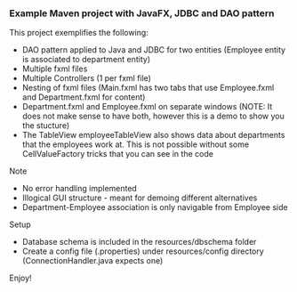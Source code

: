 ### Example Maven project with JavaFX, JDBC and DAO pattern

This project exemplifies the following:
- DAO pattern applied to Java and JDBC for two entities (Employee entity is associated to department entity)
- Multiple fxml files
- Multiple Controllers (1 per fxml file)
- Nesting of fxml files (Main.fxml has two tabs that use Employee.fxml and Department.fxml for content)
- Department.fxml and Employee.fxml on separate windows (NOTE: It does not make sense to have both, however this is a demo to show you the stucture)
- The TableView employeeTableView also shows data about departments that the employees work at. This is not possible without some CellValueFactory tricks that you can see in the code

Note
- No error handling implemented
- Illogical GUI structure - meant for demoing different alternatives
- Department-Employee association is only navigable from Employee side

Setup
- Database schema is included in the resources/dbschema folder
- Create a config file (.properties) under resources/config directory (ConnectionHandler.java expects one)

Enjoy!
